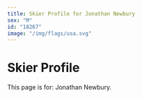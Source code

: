 ```yaml
---
title: Skier Profile for Jonathan Newbury
sex: "M"
id: "18267"
image: "/img/flags/usa.svg" 
---
```


# Skier Profile

This page is for: Jonathan Newbury.
    